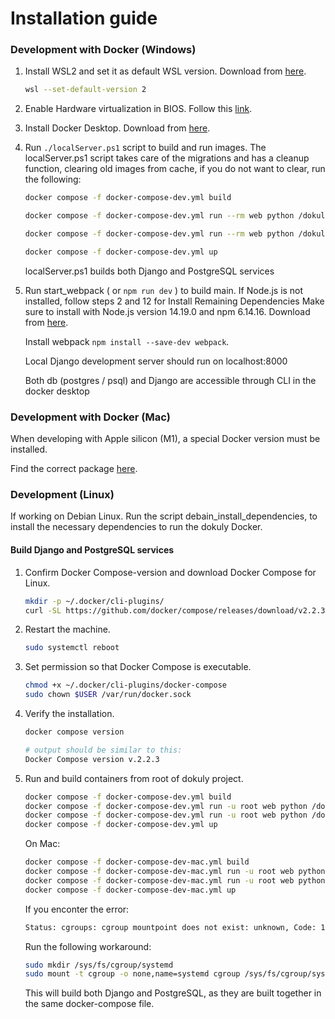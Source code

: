 # Installation guide

### Development with Docker (Windows)

1. Install WSL2 and set it as default WSL version.
   Download from [here](https://docs.microsoft.com/nb-no/windows/wsl/install-manual#step-4---download-the-linux-kernel-update-package).

   ```bash
   wsl --set-default-version 2
   ```

2. Enable Hardware virtualization in BIOS.
   Follow this [link](https://www.asus.com/support/FAQ/1038245/).

3. Install Docker Desktop.
   Download from [here](https://www.docker.com/products/docker-desktop).

4. Run `./localServer.ps1` script to build and run images. The localServer.ps1 script takes care of the migrations and has a cleanup function, clearing old images from cache, if you do not want to clear, run the following:

   ```bash
   docker compose -f docker-compose-dev.yml build

   docker compose -f docker-compose-dev.yml run --rm web python /dokuly_image/dokuly/manage.py makemigrations

   docker compose -f docker-compose-dev.yml run --rm web python /dokuly_image/dokuly/manage.py migrate

   docker compose -f docker-compose-dev.yml up
   ```

   localServer.ps1 builds both Django and PostgreSQL services

5. Run start_webpack ( or `npm run dev` ) to build main.
   If Node.js is not installed, follow steps 2 and 12 for Install Remaining Dependencies
   Make sure to install with Node.js version 14.19.0 and npm 6.14.16.
   Download from [here](https://community.chocolatey.org/packages/nodejs.install/14.19.0).

   Install webpack `npm install --save-dev webpack`.

   Local Django development server should run on localhost:8000

   Both db (postgres / psql) and Django are accessible through CLI in the docker desktop

<a name="development_with_docker_mac"/>

### Development with Docker (Mac)

When developing with Apple silicon (M1), a special Docker version must be installed.

Find the correct package [here](https://docs.docker.com/desktop/mac/apple-silicon/).

<a name="development_linux"/>

### Development (Linux)

If working on Debian Linux. Run the script debain_install_dependencies, to install the necessary dependencies to run the dokuly Docker.

<a name="build_django_and_postgresql_services"/>

#### Build Django and PostgreSQL services

1. Confirm Docker Compose-version and download Docker Compose for Linux.

   ```bash
   mkdir -p ~/.docker/cli-plugins/
   curl -SL https://github.com/docker/compose/releases/download/v2.2.3/docker-compose-linux-x86_64 -o ~/.docker/cli-plugins/docker-compose
   ```

2. Restart the machine.

   ```bash
   sudo systemctl reboot
   ```

3. Set permission so that Docker Compose is executable.

   ```bash
   chmod +x ~/.docker/cli-plugins/docker-compose
   sudo chown $USER /var/run/docker.sock
   ```

4. Verify the installation.

   ```bash
   docker compose version

   # output should be similar to this:
   Docker Compose version v.2.2.3
   ```

5. Run and build containers from root of dokuly project.

   ```bash
   docker compose -f docker-compose-dev.yml build
   docker compose -f docker-compose-dev.yml run -u root web python /dokuly_image/dokuly/manage.py makemigrations
   docker compose -f docker-compose-dev.yml run -u root web python /dokuly_image/dokuly/manage.py migrate
   docker compose -f docker-compose-dev.yml up
   ```

   On Mac:

     ```bash
   docker compose -f docker-compose-dev-mac.yml build
   docker compose -f docker-compose-dev-mac.yml run -u root web python /dokuly_image/dokuly/manage.py makemigrations
   docker compose -f docker-compose-dev-mac.yml run -u root web python /dokuly_image/dokuly/manage.py migrate
   docker compose -f docker-compose-dev-mac.yml up
   ```

   If you enconter the error:

   ```bash
   Status: cgroups: cgroup mountpoint does not exist: unknown, Code: 1
   ```

   Run the following workaround:

   ```bash
   sudo mkdir /sys/fs/cgroup/systemd
   sudo mount -t cgroup -o none,name=systemd cgroup /sys/fs/cgroup/systemd
   ```

   This will build both Django and PostgreSQL, as they are built together in the same docker-compose file.